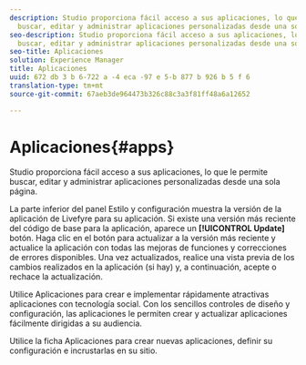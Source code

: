 ```yaml
---
description: Studio proporciona fácil acceso a sus aplicaciones, lo que le permite
  buscar, editar y administrar aplicaciones personalizadas desde una sola página.
seo-description: Studio proporciona fácil acceso a sus aplicaciones, lo que le permite
  buscar, editar y administrar aplicaciones personalizadas desde una sola página.
seo-title: Aplicaciones
solution: Experience Manager
title: Aplicaciones
uuid: 672 db 3 b 6-722 a -4 eca -97 e 5-b 877 b 926 b 5 f 6
translation-type: tm+mt
source-git-commit: 67aeb3de964473b326c88c3a3f81ff48a6a12652

---
```



# Aplicaciones{#apps}

Studio proporciona fácil acceso a sus aplicaciones, lo que le permite buscar, editar y administrar aplicaciones personalizadas desde una sola página.

La parte inferior del panel Estilo y configuración muestra la versión de la aplicación de Livefyre para su aplicación. Si existe una versión más reciente del código de base para la aplicación, aparece un **[!UICONTROL Update]** botón. Haga clic en el botón para actualizar a la versión más reciente y actualice la aplicación con todas las mejoras de funciones y correcciones de errores disponibles. Una vez actualizados, realice una vista previa de los cambios realizados en la aplicación (si hay) y, a continuación, acepte o rechace la actualización.

Utilice Aplicaciones para crear e implementar rápidamente atractivas aplicaciones con tecnología social. Con los sencillos controles de diseño y configuración, las aplicaciones le permiten crear y actualizar aplicaciones fácilmente dirigidas a su audiencia.

Utilice la ficha Aplicaciones para crear nuevas aplicaciones, definir su configuración e incrustarlas en su sitio.
